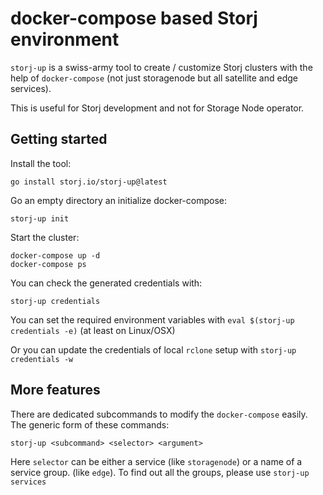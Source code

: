 
# docker-compose based Storj environment

`storj-up` is a swiss-army tool to create / customize Storj clusters with the help of `docker-compose` (not just storagenode but all satellite and edge services).

This is useful for Storj development and not for Storage Node operator.

## Getting started

Install the tool:

```
go install storj.io/storj-up@latest
```

Go an empty directory an initialize docker-compose:

```
storj-up init
```

Start the cluster:

```
docker-compose up -d
docker-compose ps
```

You can check the generated credentials with:

```
storj-up credentials
```

You can set the required environment variables with `eval $(storj-up credentials -e)` (at least on Linux/OSX)

Or you can update the credentials of local `rclone` setup with `storj-up credentials -w`

## More features

There are dedicated subcommands to modify the `docker-compose` easily. The generic form of these commands:

```
storj-up <subcommand> <selector> <argument>
```

Here `selector` can be either a service (like `storagenode`) or a name of a service group. (like `edge`). To find out all the groups, please use `storj-up services` 

